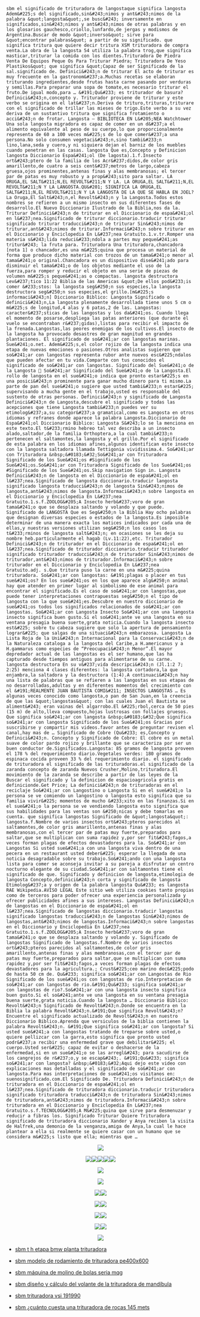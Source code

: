 
```
sbm el significado de trituradora de langostaque significa langosta Adem&#225;s del significado,sin&#243;nimos y ant&#243;nimos de la palabra &quot;langosta&quot;,se busc&#243; inversamente en significados,sin&#243;nimos y ant&#243;nimos de otras palabras y en los glosarios gauchesco,criollo,lunfardo,de jergas y modismos de Argentina.Buscar de modo &quot;inverso&quot; sirve para &quot;encontrar palabras&quot; a partir de su significado. que significa tritura que quiere decir tritura XSM trituradora de compra venta.La obra de la langosta 54 utiliza la palabra trog,que significa masticar,triturar la comida con los dientes.Trituradora De Piedra Venta De Equipos Peque Os Para Triturar Piedra; Trituradora De Yeso Plastikos&quot; que significa &quot;Capaz de ser Significado de la sal.significado de. Definici&#243;n de triturar El acto de triturar es muy frecuente en la gastronom&#237;a.Muchas recetas se elaboran triturando ingredientes,desde frutas hasta carne pasando por verduras y semillas.Para preparar una sopa de tomate,es necesario triturar el fruto.De igual modo,para … &#191;Qu&#233; es triturador de basura? Definici&#243;n,concepto y. Triturador proviene de triturar y este verbo se origina en el lat&#237;n.Deriva de trituro,trituras,triturare con el significado de trillar las mieses de trigo.Este verbo a su vez deriva de un sustantivo tritura que significa frotamiento o acci&#243;n de frotar. Langosta — BIBLIOTECA EN L&#205;NEA Watchtower Una sola langosta migradora es capaz de comer en un d&#237;a el alimento equivalente al peso de su cuerpo,lo que proporcionalmente representa de 60 a 100 veces m&#225;s de lo que comer&#237;a una persona.No solo consumen vegetaci&#243;n,sino tambi&#233;n lino,lana,seda y cuero,y ni siquiera dejan el barniz de los muebles cuando penetran en las casas. langosta Que es,Concepto y Definicion langosta Diccionario Espa&#241;ol (De lagosta).1.f.Insecto ort&#243;ptero de la familia de los Acr&#237;didos,de color gris amarillento,de cuatro a seis cent&#237;metros de largo,cabeza gruesa,ojos prominentes,antenas finas y alas membranosas; el tercer par de patas es muy robusto y a prop&#243;sito para saltar. LA ORUGA,EL SALT&#211;N,EL REVOLT&#211;N Y LA. LA ORUGA,EL SALT&#211;N,EL REVOLT&#211;N Y LA LANGOSTA.QU&#201; SIGNIFICA LA ORUGA,EL SALT&#211;N,EL REVOLT&#211;N Y LA LANGOSTA DE LA QUE SE HABLA EN JOEL? La Oruga,El Salt&#243;n,el Revolt&#243;n y la Langosta.Todos estos nombres se refieren a un mismo insecto en sus diferentes fases de desarrollo.El Nuevo Diccionario Ilustrado de la Biblia,nos da la. Triturar Definici&#243;n de triturar en el Diccionario de espa&#241;ol en l&#237;nea.Significado de triturar diccionario.traducir triturar significado triturar traducci&#243;n de triturar Sin&#243;nimos de triturar,ant&#243;nimos de triturar.Informaci&#243;n sobre triturar en el Diccionario y Enciclopedia En L&#237;nea Gratuito.1.v.tr.Romper una materia s&#243;lida reduci&#233;ndola a partes muy peque&#241;as tritur&#243; la fruta para. Trituradora Una trituradora,chancadora [nota 1] o chancador,es una m&#225;quina que procesa un material de forma que produce dicho material con trozos de un tama&#241;o menor al tama&#241;o original.Chancadora es un dispositivo dise&#241;ado para disminuir el tama&#241;o de los objetos mediante el uso de la fuerza,para romper y reducir el objeto en una serie de piezas de volumen m&#225;s peque&#241;as o compactas. langosta destructora Lev&#237;tico 11:22 Biblia de las Americas &quot;De ellos pod&#233;is comer &#233;stos: la langosta seg&#250;n sus especies,la langosta destructora seg&#250;n sus especies,el grillo.[m&#225;s informaci&#243;n] Diccionario Biblico: Langosta Significado o definici&#243;n,La langosta plenamente desarrollada tiene unos 5 cm o m&#225;s de longitud,4 alas y 6 patas,2 de las. Langostas: caracter&#237;sticas de las langostas y los da&#241;os. Cuando llega el momento de posarse,despliega las patas anteriores (que durante el vuelo se encontraban r&#237;gidas),listas para recibir el impacto de la frenada.Langostas,las peores enemigas de los cultivos.El insecto de la langosta ha provocado desastres de gran magnitud en grandes plantaciones. El significado de so&#241;ar con langostas marinas. Sue&#241;o.net. Adem&#225;s,el color rojizo de la langosta indica una etapa de nuevas emociones o pasiones.Otros analistas sugieren que so&#241;ar con langostas representa rubor ante nuevos esc&#225;ndalos que pueden afectar en tu vida.Comparte con tus conocidos el significado de so&#241;ar con langostas. Significado del Sue&#241;o de la Langosta 🥇 So&#241;ar Significado del Sue&#241;o de la Langosta.El rollo de langosta en el sue&#241;o indica que pronto estar&#225;s en una posici&#243;n prominente para ganar mucho dinero para ti mismo.La parte de pan del sue&#241;o sugiere que usted tambi&#233;n estar&#225; supervisando a mucha gente en el trabajo,usted es responsable del sustento de otras personas. Definici&#243;n y significado de Langosta Definici&#243;n de Langosta,descubre el significado y todas las acepciones que tiene Langosta tambi&#233;n puedes ver su etimolog&#237;a,su categor&#237;a gramatical,como es Langosta en otros idiomas y refranes donde aparece la palabra Langosta.Diccionario de Espa&#241;ol Diccionario Biblico: Langosta S&#243;lo se la menciona en este texto.El t&#233;rmino hebreo tal vez describa a un insecto alado,saltador,de la familia Orthoptera,a la cual tambi&#233;n pertenecen el saltamontes,la langosta y el grillo.Por el significado de esta palabra en los idiomas afines,algunos identifican este insecto con la langosta saltadora llamada Tettigonia vividissima.4. So&#241;ar con Trituradora &nbsp;&#0183;&#32;So&#241;ar con Trituradora Significado de los Sue&#241;os #Significado de los Sue&#241;os.So&#241;ar con Trituradora Significado de los Sue&#241;os #Significado de los Sue&#241;os.Skip navigation Sign in. Langosta Definici&#243;n de langosta en el Diccionario de espa&#241;ol en l&#237;nea.Significado de langosta diccionario.traducir langosta significado langosta traducci&#243;n de langosta Sin&#243;nimos de langosta,ant&#243;nimos de langosta.Informaci&#243;n sobre langosta en el Diccionario y Enciclopedia En L&#237;nea Gratuito.1.s.f.ZOOLOG&#205;A Insecto herb&#237;voro de gran tama&#241;o que se desplaza saltando y volando y que puede. Significado de LANGOSTA Que es Seg&#250;n la Biblia Hay ocho palabras que designan diversas especies o estados de la langosta.Es imposible determinar de una manera exacta los matices indicados por cada una de ellas,y nuestras versiones utilizan seg&#250;n los casos los t&#233;rminos de langosta salt&#243;n; en ocasiones se les deja su nombre heb.particularmente el hagab (Lv.11:22),etc. Triturador Definici&#243;n de triturador en el Diccionario de espa&#241;ol en l&#237;nea.Significado de triturador diccionario.traducir triturador significado triturador traducci&#243;n de triturador Sin&#243;nimos de triturador,ant&#243;nimos de triturador.Informaci&#243;n sobre triturador en el Diccionario y Enciclopedia En L&#237;nea Gratuito.adj. s.Que tritura puso la carne en una m&#225;quina trituradora. So&#241;ar con langostas: &#191;plagas o placer en tus sue&#241;os? En los sue&#241;os en los que aparece alg&#250;n animal hay que atender en primer lugar al simbolismo de ese animal para encontrar el significado.Es el caso de so&#241;ar con langostas,que puede tener interpretaciones contrapuestas seg&#250;n el tipo de langosta con la que sue&#241;es.Descubre en nuestro diccionario de sue&#241;os todos los significados relacionados de so&#241;ar con langostas. So&#241;ar con Langosta Insecto So&#241;ar con una langosta insecto significa buen gusto.Si el so&#241;ante ve una langosta en su ventana presagia buena suerte,grata noticia.Cuando la langosta insecto est&#225; sobre tu cabeza sugiere que solo la apertura de pensamiento lograr&#225; que salgas de una situaci&#243;n embarazosa. Langosta La Lista Roja de la Uni&#243;n Internacional para la Conservaci&#243;n de la Naturaleza cataloga a la langosta del Caribe,a H.americanus y a H.gammarus como especies de “Preocupaci&#243;n Menor”.El mayor depredador actual de las langostas es el ser humano,que las ha capturado desde tiempos antiguos para alimentarse de su carne. langosta destructora En su v&#237;vida descripci&#243;n (Jl.1:2 7; 2:25) menciona 4 clases diferentes: la langosta cortadora,la que enjambra,la saltadora y la destructora (1:4).A continuaci&#243;n hay una lista de palabras que se refieren a las langostas en sus etapas de no desarrolladas,adultas y en diferentes momentos del crecimiento con el &#191;REALMENTE JUAN BAUTISTA COMI&#211; INSECTOS LANGOSTAS … Es algunas veces conocido como langosta,o pan de San Juan,en la creencia de que las &quot;langostas&quot; con las cuales Juan el Bautista se aliment&#243; eran vainas del algarrobo.El &#225;rbol,cerca de 50 pies (15 m) de alto,lleva compuesto,hojas lustrosas con follajes gruesos. Que significa so&#241;ar con langosta &nbsp;&#0183;&#32;Que significa so&#241;ar con langosta Significado de los Sue&#241;os Gracias por suscribirse y compartir mis videos.favor antes de preguntar revisen el canal,hay mas de … Significado de Cobre (Qu&#233; es,Concepto y Definici&#243;n. Concepto y Significado de Cobre: El cobre es un metal suave de color pardo rojizo y brillante que se caracteriza por ser un buen conductor de.Significados.Langosta: 85 gramos de langosta proveen el 178 % del requerimiento diario.Vegetales verdes: 180 gramos de espinaca cocida proveen 33 % del requerimiento diario. el significado de trituradora el significado de las trituradoras.el significado de la zaranda concepto de zaranda Nuevos Crusher,Molino,trituradora.El movimiento de la zaranda se describe a partir de las leyes de la Buscar el significado y la definicion de espacioagricola gratis en definicionde.Get Price; La definici&#243;n de trituradoras en el reciclaje So&#241;ar con Langostino o Langosta Si en el sue&#241;o la persona se ve comiendo un langostino o langosta esto significa que su familia vivir&#225; momentos de mucho &#233;xito en las finanzas.Si en el sue&#241;o la persona se ve vendiendo langosta esto significa que sus habilidades para las ventas son &#250;nicas y debe tomarlas en cuenta. que significa langostas Significado de &quot;langosta&quot;: langosta.f.Nombre de varios insectos ort&#243;pteros parecidos al saltamontes,de color gris amarillento,antenas finas y alas membranosas,con el tercer par de patas muy fuerte,preparados para saltar,que se multiplican con suma rapidez y,por ser fit&#243;fagos,a veces forman plagas de efectos devastadores para la. So&#241;ar con Langostas Si usted sue&#241;a con una langosta viva dentro de una pecera en un restaurant usted deber&#225; esperar la llegada de una noticia desagradable sobre su trabajo.So&#241;ando con una langosta lista para comer se aconseja invitar a su pareja a disfrutar un centro nocturno elegante de su ciudad.So&#241;ar con saltamontes tiene el significado de que. Significado y definicion de langosta,etimologia de langosta Concepto,definici&#243;n corta y significado de langosta Etimolog&#237;a y origen de la palabra langosta Qu&#233; es langosta RAE Wikipedia.AVISO LEGAL Este sitio web utiliza cookies tanto propias como de terceros para poder ofrecer una experiencia personalizada y ofrecer publicidades afines a sus intereses. Langostas Definici&#243;n de langostas en el Diccionario de espa&#241;ol en l&#237;nea.Significado de langostas diccionario.traducir langostas significado langostas traducci&#243;n de langostas Sin&#243;nimos de langostas,ant&#243;nimos de langostas.Informaci&#243;n sobre langostas en el Diccionario y Enciclopedia En L&#237;nea Gratuito.1.s.f.ZOOLOG&#205;A Insecto herb&#237;voro de gran tama&#241;o que se desplaza saltando y volando y. Significado de langostas Significado de langostas.f.Nombre de varios insectos ort&#243;pteros parecidos al saltamontes,de color gris amarillento,antenas finas y alas membranosas,con el tercer par de patas muy fuerte,preparados para saltar,que se multiplican con suma rapidez y,por ser fit&#243;fagos,a veces forman plagas de efectos devastadores para la agricultura.; Crust&#225;ceo marino dec&#225;podo de hasta 50 cm de. Qu&#233; significa so&#241;ar con Langostas de Rio Significado de los sue&#241;os con langostas de rio.Interpretacion de so&#241;ar con langostas de rio.&#191;Qu&#233; significa so&#241;ar con langostas de rio?.So&#241;ar con una langosta insecto significa buen gusto.Si el so&#241;ante ve una langosta en su ventana presagia buena suerte,grata noticia.Cuando la langosta … Diccionario Biblico: Revolt&#243;n Significado de Revolt&#243;n.Donde se encuentra en la Biblia la palabra Revolt&#243;n.&#191;Que significa Revolt&#243;n? Encuentre el significado actualizado de Revolt&#243;n en nuestro Diccionario Biblico.Aprenda que versiculos de la biblia contienen la palabra Revolt&#243;n. &#191;Que significa so&#241;ar con langosta? Si usted sue&#241;a con langostas tratando de treparse sobre usted,o quiere pellizcar con la garra,esto significa que pronto usted podr&#237;a recibir una enfermedad grave que debilitar&#225; el cuerpo.Usted ser&#225; capaz de evitar o deshacerse de la enfermedad,si en un sue&#241;o se las arregl&#243; para sacudirse de los cangrejos de r&#237;o,y se escap&#243;. &#191;Qu&#233; significa so&#241;ar con langosta? &nbsp;&#0183;&#32;Aqui dejo este video con explicaciones mas detalladas y el significado de so&#241;ar con langosta.Para mas interpretaciones de sue&#241;os visitanos en: suenosignificado.com.El Significado De. Trituradora Definici&#243;n de trituradora en el Diccionario de espa&#241;ol en l&#237;nea.Significado de trituradora diccionario.traducir trituradora significado trituradora traducci&#243;n de trituradora Sin&#243;nimos de trituradora,ant&#243;nimos de trituradora.Informaci&#243;n sobre trituradora en el Diccionario y Enciclopedia En L&#237;nea Gratuito.s.f.TECNOLOG&#205;A M&#225;quina que sirve para desmenuzar y reducir a fibras los. Significado Triturar Quiere Trituradora significado de trituradora diccionario Xander y Anya reciben la visita de Halfrek,una demonio de la venganza,amiga de Anya,la cual le hace plantear a ella si realmente se quiere casar con un humano que se considera m&#225;s listo que ella; mientras que … 
```

<div align="center">

<a href="https://es-crusher.shibang-china.com/github&k=sbm+el+significado+de+trituradora+de+langosta"><img src="https://static.shibang-china.com/es/crusher/logo.jpg"></a>

<a href="https://es-crusher.shibang-china.com/github&k=sbm+el+significado+de+trituradora+de+langosta"><img src="https://static.shibang-china.com/es/crusher/index.jpg"></a><a href="https://es-crusher.shibang-china.com/material.htmlgithub&k=sbm+el+significado+de+trituradora+de+langosta"><img src="https://static.shibang-china.com/es/crusher/material.jpg"></a><a href="https://es-crusher.shibang-china.com/application.htmlgithub&k=sbm+el+significado+de+trituradora+de+langosta"><img src="https://static.shibang-china.com/es/crusher/application.jpg"></a><a href="https://es-crusher.shibang-china.com/aboutus.htmlgithub&k=sbm+el+significado+de+trituradora+de+langosta"><img src="https://static.shibang-china.com/es/crusher/aboutus.jpg"></a><a href="https://es-crusher.shibang-china.com/contact.htmlgithub&k=sbm+el+significado+de+trituradora+de+langosta"><img src="https://static.shibang-china.com/es/crusher/contact.jpg"></a>

<a href="https://es-crusher.shibang-china.com/github&k=sbm+el+significado+de+trituradora+de+langosta"><img src="https://static.shibang-china.com/es/crusher/banner.jpg"></a>

<a href="https://swt.shibang-china.com/github&k=sbm+el+significado+de+trituradora+de+langosta"><img src="https://static.shibang-china.com/es/crusher/text.jpg"></a>

<a href="https://swt.shibang-china.com/github&k=sbm+el+significado+de+trituradora+de+langosta"><img src="https://static.shibang-china.com/es/crusher/chat.jpg"></a><a href="https://es-crusher.shibang-china.com/contact.htmlgithub&k=sbm+el+significado+de+trituradora+de+langosta"><img src="https://static.shibang-china.com/es/crusher/message.jpg"></a>

<a href="https://es-crusher.shibang-china.com/products/pe.htmlgithub&k=sbm+el+significado+de+trituradora+de+langosta"><img src="https://static.shibang-china.com/es/crusher/pe.jpg"></a><a href="https://es-crusher.shibang-china.com/products/pf.htmlgithub&k=sbm+el+significado+de+trituradora+de+langosta"><img src="https://static.shibang-china.com/es/crusher/pf.jpg"></a>

<a href="https://es-crusher.shibang-china.com/products/hpt.htmlgithub&k=sbm+el+significado+de+trituradora+de+langosta"><img src="https://static.shibang-china.com/es/crusher/hpt.jpg"></a><a href="https://es-crusher.shibang-china.com/products/vsi.htmlgithub&k=sbm+el+significado+de+trituradora+de+langosta"><img src="https://static.shibang-china.com/es/crusher/vsi.jpg"></a>

<a href="https://es-crusher.shibang-china.com/products/klv.htmlgithub&k=sbm+el+significado+de+trituradora+de+langosta"><img src="https://static.shibang-china.com/es/crusher/klv.jpg"></a><a href="https://es-crusher.shibang-china.com/products/portable.htmlgithub&k=sbm+el+significado+de+trituradora+de+langosta"><img src="https://static.shibang-china.com/es/crusher/portable.jpg"></a>

<a href="https://swt.shibang-china.com/github&k=sbm+el+significado+de+trituradora+de+langosta"><img src="https://static.shibang-china.com/es/crusher/case.jpg"></a>

</div>


* [sbm t  h etapa bmw planta trituradora](sbm%20t%20%20h%20etapa%20bmw%20planta%20trituradora.md)

* [sbm modelo de rodamiento de trituradora pe400x600](sbm%20modelo%20de%20rodamiento%20de%20trituradora%20pe400x600.md)

* [sbm máquina de molino de bolas seria mqg](sbm%20m%C3%A1quina%20de%20molino%20de%20bolas%20seria%20mqg.md)

* [sbm diseño y cálculo del volante de la trituradora de mandíbula](sbm%20dise%C3%B1o%20y%20c%C3%A1lculo%20del%20volante%20de%20la%20trituradora%20de%20mand%C3%ADbula.md)

* [sbm trituradora vsi 191990](sbm%20trituradora%20vsi%20191990.md)

* [sbm ¿cuánto cuesta una trituradora de rocas 145 mets ](sbm%20%C2%BFcu%C3%A1nto%20cuesta%20una%20trituradora%20de%20rocas%20145%20mets%20.md)